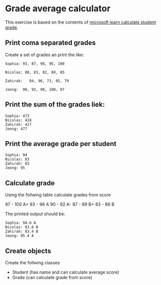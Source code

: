 # Grade average calculator

This exercise is based on the contents of [microsoft learn calculate student grade](https://learn.microsoft.com/en-us/training/modules/guided-project-calculate-print-student-grades/).

## Print coma separated grades

Create a set of grades an print the like:

```
Sophia: 93, 87, 98, 95, 100

Nicolas: 80, 83, 82, 88, 85

Zahirah:   84, 96, 73, 85, 79

Jeong:  90, 92, 98, 100, 97
```

## Print the sum of the grades liek:

```
Sophia: 473
Nicolas: 418
Zahirah: 417
Jeong: 477
```

## Print the average grade per student

```
Sophia: 94
Nicolas: 83
Zahirah: 83
Jeong: 95
```

## Calculate grade

Using the follwing table calculate grades from score

97 - 100    A+
93 - 96     A
90 - 92     A-
87 - 89     B+
83 - 86     B

The printed output should be:

```
Sophia: 94.6 A
Nicolas: 83.6 B
Zahirah: 83.4 B
Jeong: 95.4 A
```

## Create objects

Create the follwing classes
* Student (has name and can calculate average score)
* Grade (can calculate grade from score)

